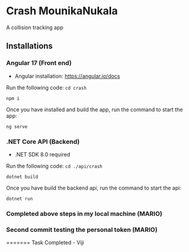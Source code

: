 # Crash MounikaNukala

A collision tracking app

## Installations

### Angular 17 (Front end)

- Angular installation: https://angular.io/docs

Run the following code:
`cd crash`

`npm i`

Once you have installed and build the app, run the command to start the app:

`ng serve`

### .NET Core API (Backend)

- .NET SDK 8.0 required

Run the following code:
`cd ./api/crash`

`dotnet build`

Once you have build the backend api, run the command to start the api:

`dotnet run`


### Completed above steps in my local machine (MARIO)
### Second commit testing the personal token (MARIO)
=======
Task Completed - Viji

